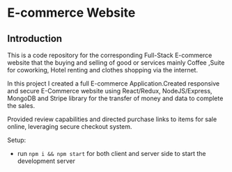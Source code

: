 # E-commerce Website

## Introduction
This is a code repository for the corresponding Full-Stack E-commerce website  that the buying and selling of good or services mainly Coffee ,Suite for coworking, Hotel renting and clothes shopping via the internet. 

In this project I created a full E-commerce Application.Created responsive and secure E-Commerce website using React/Redux, NodeJS/Express, MongoDB and Stripe library for  the transfer of money and data to complete the sales. 

Provided review capabilities and directed purchase links to items for sale online, leveraging secure checkout system.  


Setup:
- run ```npm i && npm start``` for both client and server side to start the development server